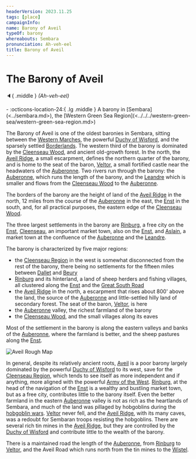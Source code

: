 ```yaml
---
headerVersion: 2023.11.25
tags: [place]
campaignInfo:
name: Barony of Aveil
typeOf: barony
whereabouts: Sembara
pronunciation: Ah-veh-eel
title: Barony of Aveil
---
```

# The Barony of Aveil
:speaker:{ .middle } *(Ah-veh-eel)*  
<div class="grid cards ext-narrow-margin ext-one-column" markdown>
-    :octicons-location-24:{ .lg .middle } A barony in [Sembara](<../sembara.md>), the [Western Green Sea Region](<../../../western-green-sea/western-green-sea-region.md>)  
</div>


The Barony of Aveil is one of the oldest baronies in Sembara, sitting between the [Western Marches](<../western-marches/western-marches.md>), the powerful [Duchy of Wisford](<../heartlands/duchy-of-wisford.md>), and the sparsely settled [Borderlands](<../borderlands/borderlands.md>). The western third of the barony is dominated by the [Cleenseau Wood](<cleenseau-region/cleenseau-wood.md>), and ancient old-growth forest. In the north, the [Aveil Ridge](<./aveil-ridge.md>), a small escarpment, defines the northern quarter of the barony, and is home to the seat of the baron, [Veltor](<./veltor.md>), a small fortified castle near the headwaters of the [Auberonne](<../../rivers/wistel-enst-watershed/auberonne.md>). Two rivers run through the barony: the [Auberonne](<../../rivers/wistel-enst-watershed/auberonne.md>), which runs the length of the barony, and the [Leandre](<../../rivers/wistel-enst-watershed/leandre.md>) which is smaller and flows from the [Cleenseau Wood](<cleenseau-region/cleenseau-wood.md>) to the [Auberonne](<../../rivers/wistel-enst-watershed/auberonne.md>). 

The borders of the barony are the height of land of the [Aveil Ridge](<./aveil-ridge.md>) in the north, 12 miles from the course of the [Auberonne](<../../rivers/wistel-enst-watershed/auberonne.md>) in the east, the [Enst](<../../rivers/wistel-enst-watershed/enst.md>) in the south, and, for all practical purposes, the eastern edge of the [Cleenseau Wood](<cleenseau-region/cleenseau-wood.md>).

The three largest settlements in the barony are [Rinburg](<./rinburg.md>), a free city on the [Enst](<../../rivers/wistel-enst-watershed/enst.md>), [Cleenseau](<cleenseau-region/cleenseau/cleenseau.md>), an important market town, also on the [Enst](<../../rivers/wistel-enst-watershed/enst.md>), and [Aslain](<./aslain.md>), a market town at the confluence of the [Auberonne](<../../rivers/wistel-enst-watershed/auberonne.md>) and the [Leandre](<../../rivers/wistel-enst-watershed/leandre.md>). 

The barony is characterized by five major regions:

* the [Cleenseau Region](<cleenseau-region/cleenseau-region.md>) in the west is somewhat disconnected from the rest of the barony, there being no settlements for the fifteen miles between [Dallet](<./dallet.md>) and [Beury](<cleenseau-region/beury.md>)
* [Rinburg](<./rinburg.md>) and its hinterland, a land of sheep herders and fishing villages, all clustered along the [Enst](<../../rivers/wistel-enst-watershed/enst.md>) and the [Great South Road](<../../roads/great-south-road.md>)
* the [Aveil Ridge](<./aveil-ridge.md>) in the north, a escarpment that rises about 800' above the land, the source of the [Auberonne](<../../rivers/wistel-enst-watershed/auberonne.md>) and little-settled hilly land of secondary forest. The seat of the baron, [Veltor](<./veltor.md>), is here
* the [Auberonne](<../../rivers/wistel-enst-watershed/auberonne.md>) valley, the richest farmland of the barony
* the [Cleenseau Wood](<cleenseau-region/cleenseau-wood.md>), and the small villages along its eaves

Most of the settlement in the barony is along the eastern valleys and banks of the [Auberonne](<../../rivers/wistel-enst-watershed/auberonne.md>), where the farmland is better, and the sheep pastures along the [Enst](<../../rivers/wistel-enst-watershed/enst.md>). 

![Aveil Rough Map](../../../../assets/aveil-rough-map.png)

In general, despite its relatively ancient roots, [Aveil](<./barony-of-aveil.md>) is a poor barony largely dominated by the powerful [Duchy of Wisford](<../heartlands/duchy-of-wisford.md>) to its west, save for the [Cleenseau Region](<cleenseau-region/cleenseau-region.md>), which tends to see itself as more independent and if anything, more aligned with the powerful [Army of the West](<../../../../groups/sembaran-army/army-of-the-west.md>). [Rinburg](<./rinburg.md>), at the head of the navigation of the [Enst](<../../rivers/wistel-enst-watershed/enst.md>) is a wealthy and bustling market town, but as a free city, contributes little to the barony itself. Even the better farmland in the eastern [Auberonne](<../../rivers/wistel-enst-watershed/auberonne.md>) valley is not as rich as the heartlands of Sembara, and much of the land was pillaged by hobgoblins during the [hobgoblin wars](<../../../../history/third-hobgoblin-war-sembara.md>). [Veltor](<./veltor.md>) never fell, and the [Aveil Ridge](<./aveil-ridge.md>), with its many caves, was a redoubt for Sembaran troops resisting the hobgoblins. There are several rich tin mines in the [Aveil Ridge](<./aveil-ridge.md>), but they are controlled by the [Duchy of Wisford](<../heartlands/duchy-of-wisford.md>) and contribute little to the wealth of the barony.

There is a maintained road the length of the [Auberonne](<../../rivers/wistel-enst-watershed/auberonne.md>), from [Rinburg](<./rinburg.md>) to [Veltor](<./veltor.md>), and the Aveil Road which runs north from the tin mines to the [Wistel](<../../rivers/wistel-enst-watershed/wistel.md>).

